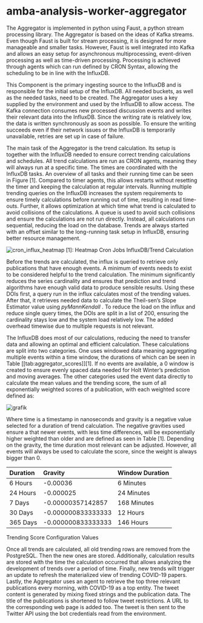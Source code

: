 # amba-analysis-worker-aggregator

The Aggregator is implemented in python using Faust, a python stream
processing library. The Aggregator is based on the ideas of Kafka
streams. Even though Faust is built for stream processing, it is
designed for more manageable and smaller tasks. However, Faust is well
integrated into Kafka and allows an easy setup for asynchronous
multiprocessing, event-driven processing as well as time-driven
processing. Processing is achieved through agents which can run defined
by CRON Syntax, allowing the scheduling to be in line with the InfluxDB.

This Component is the primary ingesting source to the InfluxDB and is
responsible for the initial setup of the InfluxDB. All needed buckets,
as well as the needed tasks, need to be created. The Aggregator uses a
key supplied by the environment and used by the InfluxDB to allow
access. The Kafka connection consumes new processed discussion events
and writes their relevant data into the InfluxDB. Since the writing rate
is relatively low, the data is written synchronously as soon as
possible. To ensure the writing succeeds even if their network issues or
the InfluxDB is temporarily unavailable, retries are set up in case of
failure.

The main task of the Aggregator is the trend calculation. Its setup is
together with the InfluxDB needed to ensure correct trending
calculations and schedules. All trend calculations are run as CRON
agents, meaning they will always run at a specific time. The times are
coordinated with the InfluxDB tasks. An overview of all tasks and their
running time can be seen in Figure [1]. Compared
to timer agents, this allows restarts without resetting the timer and
keeping the calculation at regular intervals. Running multiple trending
queries on the InfluxDB increases the system requirements to ensure
timely calculations before running out of time, resulting in read
time-outs. Further, it allows optimization at which time what trend is
calculated to avoid collisions of the calculations. A queue is used to
avoid such collisions and ensure the calculations are not run directly.
Instead, all calculations run sequential, reducing the load on the
database. Trends are always started with an offset similar to the
long-running task setup in InfluxDB, ensuring better resource
management.

![cron_influx_heatmap](https://user-images.githubusercontent.com/84507772/142741680-2b716549-c67c-48f6-aec7-e7aeef761e72.png)
[1]: Heatmap Cron Jobs InfluxDB/Trend Calculation

Before the trends are calculated, the influx is queried to retrieve only
publications that have enough events. A minimum of events needs to exist
to be considered helpful to the trend calculation. The minimum
significantly reduces the series cardinality and ensures that prediction
and trend algorithms have enough valid data to produce sensible results.
Using these DOIs first, a query run in the influx calculates most of the
trending values. After that, it retrieves needed data to calculate the
Theil-sen’s Slope Estimator value using *pyMannKendall* . To reduce the
load on the influx and reduce single query times, the DOIs are split in
a list of 200, ensuring the cardinality stays low and the system load
relatively low. The added overhead timewise due to multiple requests is
not relevant.

The InfluxDB does most of our calculations, reducing the need to
transfer data and allowing an optimal and efficient calculation. These
calculations are split into two categories. One uses windowed data
meaning aggregating multiple events within a time window, the durations
of which can be seen in Table [\[tab:aggregator_scores\]][1]. If no
events are available, a 0 window is created to ensure evenly spaced data
needed for Holt Winter’s prediction and moving averages. The other
categories used the event data directly to calculate the mean values and
the trending score, the sum of all exponentially weighted scores of a
publication, with each weighted score defined as:

![grafik](https://user-images.githubusercontent.com/84507772/142741942-70c84c2e-06e3-42d5-bdc7-ab13846a45c4.png)

Where time is a timestamp in nanoseconds and gravity is a negative value
selected for a duration of trend calculation. The negative gravities
used ensure a that newer events, with less time differences, will be
exponentially higher weighted than older and are defined as seen in
Table [1]. Depending on the gravity, the time
duration most relevant can be adjusted. However, all events will always
be used to calculate the score, since the weight is always bigger than
0.

| Duration | Gravity            | Window Duration |
|:---------|:-------------------|:----------------|
| 6 Hours  | -0.00036           | 6 Minutes       |
| 24 Hours | -0.000025          | 24 Minutes      |
| 7 Days   | -0.00000357142857  | 168 Minutes     |
| 30 Days  | -0.000000833333333 | 12 Hours        |
| 365 Days | -0.000000833333333 | 146 Hours       |

Trending Score Configuration Values

Once all trends are calculated, all old trending rows are removed from
the PostgreSQL. Then the new ones are stored. Additionally, calculation
results are stored with the time the calculation occurred that allows
analyzing the development of trends over a period of time. Finally, new
trends wilt trigger an update to refresh the materialized view of
trending COVID-19 papers. Lastly, the Aggregator uses an agent to
retrieve the top three relevant publications every morning, with
COVID-19 as a top entity. The tweet content is generated by mixing fixed
strings and the publication data. The title of the publications is
shortened to follow tweet restrictions. A URL to the corresponding web
page is added too. The tweet is then sent to the Twitter API using the
bot credentials read from the environment.

